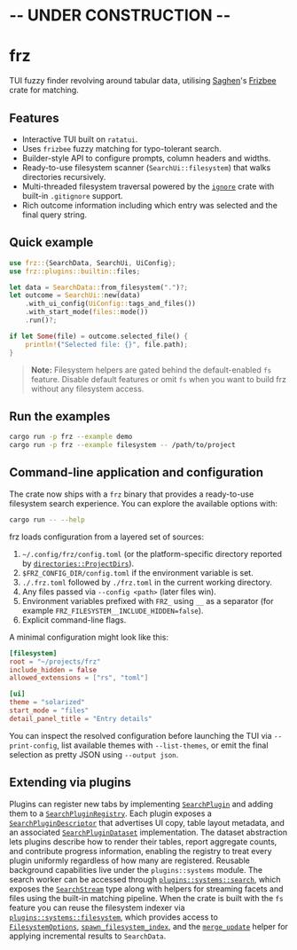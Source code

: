 # -- UNDER CONSTRUCTION --

# frz

TUI fuzzy finder revolving around tabular data, utilising [Saghen](https://github.com/Saghen)'s [Frizbee](https://github.com/Saghen/frizbee) crate for matching.

## Features
- Interactive TUI built on `ratatui`.
- Uses `frizbee` fuzzy matching for typo-tolerant search.
- Builder-style API to configure prompts, column headers and widths.
- Ready-to-use filesystem scanner (`SearchUi::filesystem`) that walks directories recursively.
- Multi-threaded filesystem traversal powered by the [`ignore`](https://docs.rs/ignore) crate with built-in `.gitignore` support.
- Rich outcome information including which entry was selected and the final query string.

## Quick example

```rust
use frz::{SearchData, SearchUi, UiConfig};
use frz::plugins::builtin::files;

let data = SearchData::from_filesystem(".")?;
let outcome = SearchUi::new(data)
    .with_ui_config(UiConfig::tags_and_files())
    .with_start_mode(files::mode())
    .run()?;

if let Some(file) = outcome.selected_file() {
    println!("Selected file: {}", file.path);
}
```

> **Note:** Filesystem helpers are gated behind the default-enabled `fs` feature. Disable default features or omit `fs` when you
> want to build frz without any filesystem access.

## Run the examples

```bash
cargo run -p frz --example demo
cargo run -p frz --example filesystem -- /path/to/project
```

## Command-line application and configuration

The crate now ships with a `frz` binary that provides a ready-to-use filesystem
search experience. You can explore the available options with:

```bash
cargo run -- --help
```

frz loads configuration from a layered set of sources:

1. `~/.config/frz/config.toml` (or the platform-specific directory reported by
   [`directories::ProjectDirs`](https://docs.rs/directories)).
2. `$FRZ_CONFIG_DIR/config.toml` if the environment variable is set.
3. `./.frz.toml` followed by `./frz.toml` in the current working directory.
4. Any files passed via `--config <path>` (later files win).
5. Environment variables prefixed with `FRZ_` using `__` as a separator
   (for example `FRZ_FILESYSTEM__INCLUDE_HIDDEN=false`).
6. Explicit command-line flags.

A minimal configuration might look like this:

```toml
[filesystem]
root = "~/projects/frz"
include_hidden = false
allowed_extensions = ["rs", "toml"]

[ui]
theme = "solarized"
start_mode = "files"
detail_panel_title = "Entry details"
```

You can inspect the resolved configuration before launching the TUI via
`--print-config`, list available themes with `--list-themes`, or emit the final
selection as pretty JSON using `--output json`.

## Extending via plugins

Plugins can register new tabs by implementing
[`SearchPlugin`](https://docs.rs/frz/latest/frz/trait.SearchPlugin.html) and
adding them to a [`SearchPluginRegistry`](https://docs.rs/frz/latest/frz/struct.SearchPluginRegistry.html).
Each plugin exposes a [`SearchPluginDescriptor`](https://docs.rs/frz/latest/frz/plugins/descriptors/struct.SearchPluginDescriptor.html)
that advertises UI copy, table layout metadata, and an associated
[`SearchPluginDataset`](https://docs.rs/frz/latest/frz/plugins/descriptors/trait.SearchPluginDataset.html)
implementation. The dataset abstraction lets plugins describe how to render
their tables, report aggregate counts, and contribute progress information,
enabling the registry to treat every plugin uniformly regardless of how many
are registered.
Reusable background capabilities live under the `plugins::systems` module. The
search worker can be accessed through
[`plugins::systems::search`](https://docs.rs/frz/latest/frz/plugins/systems/search/),
which exposes the [`SearchStream`](https://docs.rs/frz/latest/frz/plugins/systems/search/struct.SearchStream.html)
type along with helpers for streaming facets and files using the built-in
matching pipeline. When the crate is built with the `fs` feature you can reuse
the filesystem indexer via
[`plugins::systems::filesystem`](https://docs.rs/frz/latest/frz/plugins/systems/filesystem/),
which provides access to [`FilesystemOptions`](https://docs.rs/frz/latest/frz/plugins/systems/filesystem/struct.FilesystemOptions.html),
[`spawn_filesystem_index`](https://docs.rs/frz/latest/frz/plugins/systems/filesystem/fn.spawn_filesystem_index.html),
and the [`merge_update`](https://docs.rs/frz/latest/frz/plugins/systems/filesystem/fn.merge_update.html)
helper for applying incremental results to `SearchData`.
